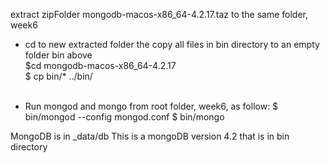 extract zipFolder mongodb-macos-x86_64-4.2.17.taz to the same folder, week6<br>
- cd to new extracted folder the copy all files in bin directory to an empty folder bin above<br>
$cd mongodb-macos-x86_64-4.2.17<br>
$ cp bin/* ../bin/<br><br>

- Run mongod and mongo from root folder, week6, as follow:
$ bin/mongod --config mongod.conf
$ bin/mongo 

MongoDB is in _data/db 
This is a mongoDB version 4.2 that is in bin directory
